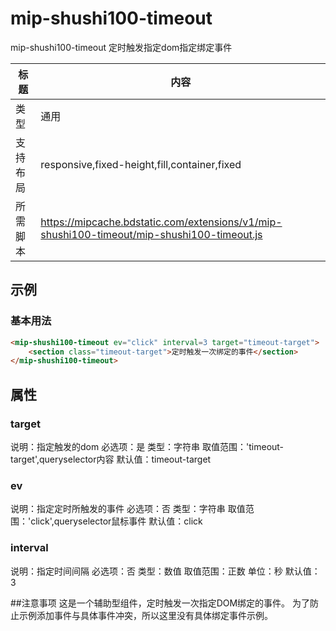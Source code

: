# mip-shushi100-timeout

mip-shushi100-timeout 定时触发指定dom指定绑定事件

标题|内容
----|----
类型|通用
支持布局|responsive,fixed-height,fill,container,fixed
所需脚本|https://mipcache.bdstatic.com/extensions/v1/mip-shushi100-timeout/mip-shushi100-timeout.js

## 示例

### 基本用法
```html
<mip-shushi100-timeout ev="click" interval=3 target="timeout-target">
    <section class="timeout-target">定时触发一次绑定的事件</section>
</mip-shushi100-timeout>
```

## 属性

### target

说明：指定触发的dom
必选项：是
类型：字符串
取值范围：'timeout-target',queryselector内容
默认值：timeout-target

### ev

说明：指定定时所触发的事件
必选项：否
类型：字符串
取值范围：'click',queryselector鼠标事件
默认值：click

### interval

说明：指定时间间隔
必选项：否
类型：数值
取值范围：正数
单位：秒
默认值：3


##注意事项
这是一个辅助型组件，定时触发一次指定DOM绑定的事件。
为了防止示例添加事件与具体事件冲突，所以这里没有具体绑定事件示例。






